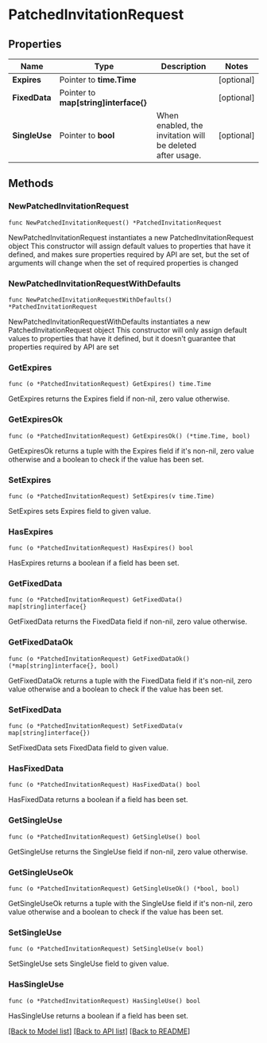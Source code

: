 # PatchedInvitationRequest

## Properties

Name | Type | Description | Notes
------------ | ------------- | ------------- | -------------
**Expires** | Pointer to **time.Time** |  | [optional] 
**FixedData** | Pointer to **map[string]interface{}** |  | [optional] 
**SingleUse** | Pointer to **bool** | When enabled, the invitation will be deleted after usage. | [optional] 

## Methods

### NewPatchedInvitationRequest

`func NewPatchedInvitationRequest() *PatchedInvitationRequest`

NewPatchedInvitationRequest instantiates a new PatchedInvitationRequest object
This constructor will assign default values to properties that have it defined,
and makes sure properties required by API are set, but the set of arguments
will change when the set of required properties is changed

### NewPatchedInvitationRequestWithDefaults

`func NewPatchedInvitationRequestWithDefaults() *PatchedInvitationRequest`

NewPatchedInvitationRequestWithDefaults instantiates a new PatchedInvitationRequest object
This constructor will only assign default values to properties that have it defined,
but it doesn't guarantee that properties required by API are set

### GetExpires

`func (o *PatchedInvitationRequest) GetExpires() time.Time`

GetExpires returns the Expires field if non-nil, zero value otherwise.

### GetExpiresOk

`func (o *PatchedInvitationRequest) GetExpiresOk() (*time.Time, bool)`

GetExpiresOk returns a tuple with the Expires field if it's non-nil, zero value otherwise
and a boolean to check if the value has been set.

### SetExpires

`func (o *PatchedInvitationRequest) SetExpires(v time.Time)`

SetExpires sets Expires field to given value.

### HasExpires

`func (o *PatchedInvitationRequest) HasExpires() bool`

HasExpires returns a boolean if a field has been set.

### GetFixedData

`func (o *PatchedInvitationRequest) GetFixedData() map[string]interface{}`

GetFixedData returns the FixedData field if non-nil, zero value otherwise.

### GetFixedDataOk

`func (o *PatchedInvitationRequest) GetFixedDataOk() (*map[string]interface{}, bool)`

GetFixedDataOk returns a tuple with the FixedData field if it's non-nil, zero value otherwise
and a boolean to check if the value has been set.

### SetFixedData

`func (o *PatchedInvitationRequest) SetFixedData(v map[string]interface{})`

SetFixedData sets FixedData field to given value.

### HasFixedData

`func (o *PatchedInvitationRequest) HasFixedData() bool`

HasFixedData returns a boolean if a field has been set.

### GetSingleUse

`func (o *PatchedInvitationRequest) GetSingleUse() bool`

GetSingleUse returns the SingleUse field if non-nil, zero value otherwise.

### GetSingleUseOk

`func (o *PatchedInvitationRequest) GetSingleUseOk() (*bool, bool)`

GetSingleUseOk returns a tuple with the SingleUse field if it's non-nil, zero value otherwise
and a boolean to check if the value has been set.

### SetSingleUse

`func (o *PatchedInvitationRequest) SetSingleUse(v bool)`

SetSingleUse sets SingleUse field to given value.

### HasSingleUse

`func (o *PatchedInvitationRequest) HasSingleUse() bool`

HasSingleUse returns a boolean if a field has been set.


[[Back to Model list]](../README.md#documentation-for-models) [[Back to API list]](../README.md#documentation-for-api-endpoints) [[Back to README]](../README.md)


